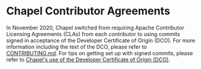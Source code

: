 Chapel Contributor Agreements
=============================

In November 2020, Chapel switched from requiring Apache Contributor
Licensing Agreements (CLAs) from each contributor to using commits
signed in acceptance of the Developer Certificate of Origin (DCO).
For more information including the text of the DCO, please refer to
[CONTRIBUTING.md][0].  For tips on getting set up with signed commits,
please refer to [Chapel's use of the Developer Certificate of Origin
(DCO)][1].

[0]: https://github.com/chapel-lang/chapel/blob/main/.github/CONTRIBUTING.md
[1]: ../bestPractices/DCO.rst
